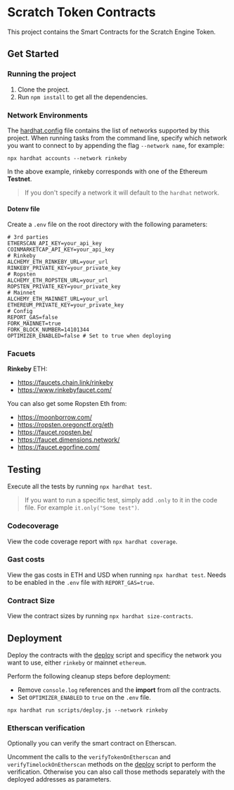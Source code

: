 # Scratch Token Contracts

This project contains the Smart Contracts for the Scratch Engine Token.

## Get Started

### Running the project
1. Clone the project.
2. Run `npm install` to get all the dependencies.

### Network Environments

The [hardhat.config](hardhat.config.js) file contains the list of networks supported by this project.
When running tasks from the command line, specify which network you want to connect to by appending the flag `--network name`, for example:

```shell
npx hardhat accounts --network rinkeby
```
In the above example, rinkeby corresponds with one of the Ethereum **Testnet**.

> If you don't specify a network it will default to the `hardhat` network.

#### Dotenv file
Create a `.env` file on the root directory with the following parameters:
```
# 3rd parties
ETHERSCAN_API_KEY=your_api_key
COINMARKETCAP_API_KEY=your_api_key
# Rinkeby
ALCHEMY_ETH_RINKEBY_URL=your_url
RINKEBY_PRIVATE_KEY=your_private_key
# Ropsten
ALCHEMY_ETH_ROPSTEN_URL=your_url
ROPSTEN_PRIVATE_KEY=your_private_key
# Mainnet
ALCHEMY_ETH_MAINNET_URL=your_url
ETHEREUM_PRIVATE_KEY=your_private_key
# Config
REPORT_GAS=false
FORK_MAINNET=true
FORK_BLOCK_NUMBER=14101344
OPTIMIZER_ENABLED=false # Set to true when deploying
```

### Facuets

**Rinkeby** ETH:
- https://faucets.chain.link/rinkeby
- https://www.rinkebyfaucet.com/

You can also get some Ropsten Eth from:
- https://moonborrow.com/
- https://ropsten.oregonctf.org/eth
- https://faucet.ropsten.be/
- https://faucet.dimensions.network/
- https://faucet.egorfine.com/

## Testing

Execute all the tests by running `npx hardhat test`.

> If you want to run a specific test, simply add `.only` to it in the code file. For example `it.only("Some test")`.

### Codecoverage

View the code coverage report with `npx hardhat coverage`.

### Gast costs

View the gas costs in ETH and USD when running `npx hardhat test`.
Needs to be enabled in the `.env` file with `REPORT_GAS=true`.

### Contract Size

View the contract sizes by running `npx hardhat size-contracts`.

## Deployment

Deploy the contracts with the [deploy](scripts/deploy.js) script and specificy the network you want to use, either `rinkeby` or mainnet `ethereum`.

Perform the following cleanup steps before deployment:
- Remove `console.log` references and the **import** from *all* the contracts.
- Set `OPTIMIZER_ENABLED` to `true` on the `.env` file.

```shell
npx hardhat run scripts/deploy.js --network rinkeby
```

### Etherscan verification

Optionally you can verify the smart contract on Etherscan.

Uncomment the calls to the `verifyTokenOnEtherscan` and `verifyTimelockOnEtherscan` methods on the [deploy](scripts/deploy.js) script to perform the verification.
Otherwise you can also call those methods separately with the deployed addresses as parameters.
